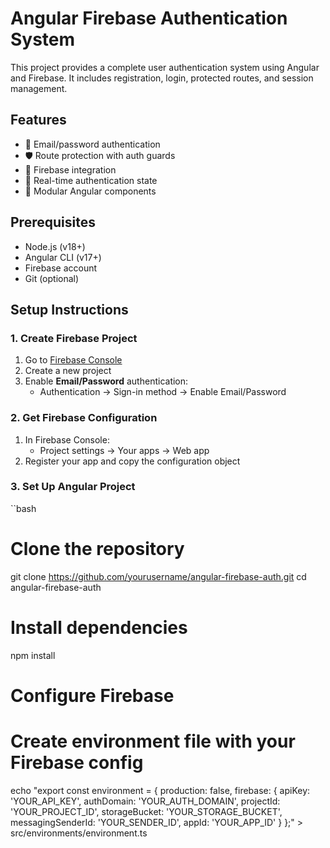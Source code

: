 # Angular Firebase Authentication System

This project provides a complete user authentication system using Angular and Firebase. It includes registration, login, protected routes, and session management.

## Features

- 🔐 Email/password authentication  
- 🛡️ Route protection with auth guards  
- 📱 Firebase integration  
- 🔄 Real-time authentication state  
- 🧩 Modular Angular components  

## Prerequisites

- Node.js (v18+)  
- Angular CLI (v17+)  
- Firebase account  
- Git (optional)  

## Setup Instructions

### 1. Create Firebase Project
1. Go to [Firebase Console](https://console.firebase.google.com/)  
2. Create a new project  
3. Enable **Email/Password** authentication:  
   - Authentication → Sign-in method → Enable Email/Password  

### 2. Get Firebase Configuration
1. In Firebase Console:  
   - Project settings → Your apps → Web app  
2. Register your app and copy the configuration object  

### 3. Set Up Angular Project
``bash
# Clone the repository
git clone https://github.com/yourusername/angular-firebase-auth.git
cd angular-firebase-auth

# Install dependencies
npm install

# Configure Firebase
# Create environment file with your Firebase config
echo "export const environment = {
  production: false,
  firebase: {
    apiKey: 'YOUR_API_KEY',
    authDomain: 'YOUR_AUTH_DOMAIN',
    projectId: 'YOUR_PROJECT_ID',
    storageBucket: 'YOUR_STORAGE_BUCKET',
    messagingSenderId: 'YOUR_SENDER_ID',
    appId: 'YOUR_APP_ID'
  }
};" > src/environments/environment.ts





